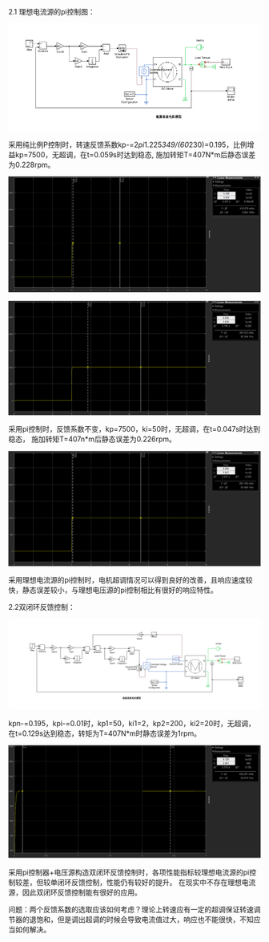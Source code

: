 2.1 理想电流源的pi控制图：

![image](https://github.com/EnyaYin/uploads/blob/master/images/%E6%8D%95%E8%8E%B724.PNG)

采用纯比例P控制时，转速反馈系数kp-=2*pi*1.225*349/(60*230)=0.195，比例增益kp=7500，无超调，在t=0.059s时达到稳态,
施加转矩T=407N*m后静态误差为0.228rpm。

![image](https://github.com/EnyaYin/uploads/blob/master/images/%E6%8D%95%E8%8E%B721.PNG)

![image](https://github.com/EnyaYin/uploads/blob/master/images/%E6%8D%95%E8%8E%B722.PNG)

采用pi控制时，反馈系数不变，kp=7500，ki=50时，无超调，在t=0.047s时达到稳态，
施加转矩T=407n*m后静态误差为0.226rpm。

![image](https://github.com/EnyaYin/uploads/blob/master/images/%E6%8D%95%E8%8E%B723.PNG)

采用理想电流源的pi控制时，电机超调情况可以得到良好的改善，且响应速度较快，静态误差较小，与理想电压源的pi控制相比有很好的响应特性。

2.2双闭环反馈控制：

![image](https://github.com/EnyaYin/uploads/blob/master/images/%E6%8D%95%E8%8E%B725.PNG)

kpn-=0.195，kpi-=0.01时，kp1=50，ki1=2，kp2=200，ki2=20时，无超调，在t=0.129s达到稳态，转矩为T=407N*m时静态误差为1rpm。

![image](https://github.com/EnyaYin/uploads/blob/master/images/%E6%8D%95%E8%8E%B727.PNG)

采用pi控制器+电压源构造双闭环反馈控制时，各项性能指标较理想电流源的pi控制较差，但较单闭环反馈控制，性能仍有较好的提升。
在现实中不存在理想电流源，因此双闭环反馈控制能有很好的应用。


问题：两个反馈系数的选取应该如何考虑？理论上转速应有一定的超调保证转速调节器的退饱和，但是调出超调的时候会导致电流值过大，响应也不能很快，不知应当如何解决。

